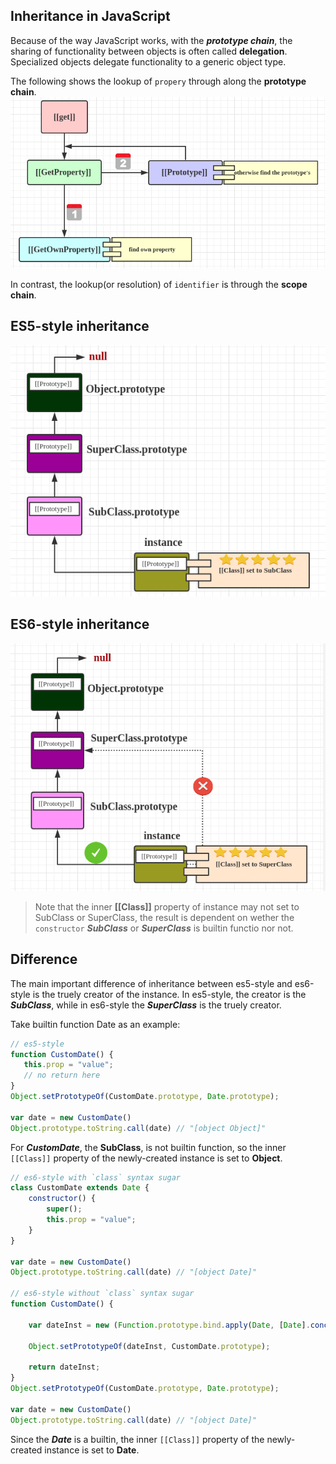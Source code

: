 ## Inheritance in JavaScript

Because of the way JavaScript works, with the ***prototype chain***, the sharing of functionality between objects is often called **delegation**. Specialized objects delegate functionality to a generic object type.

The following shows the lookup of `propery` through along the **prototype chain**.
![property_lookup](../assets/property_lookup.png)

In contrast, the lookup(or resolution) of `identifier` is through the **scope chain**.

## ES5-style inheritance

![es5_style_inheritance](../assets/es5_style_inheritance.png)


## ES6-style inheritance

![es6_style_inheritance](../assets/es6_style_inheritance.png)

> Note that the inner **[[Class]]** property of instance may not set to SubClass or SuperClass, the result is dependent on wether the `constructor` ***SubClass*** or ***SuperClass*** is builtin functio nor not.

## Difference 

The main important difference of inheritance between es5-style and es6-style is the truely creator of the instance. In es5-style, the creator is the ***SubClass***, while in es6-style the ***SuperClass*** is the truely creator. 

Take builtin function Date as an example:
```javascript
// es5-style 
function CustomDate() {
   this.prop = "value";
   // no return here
}
Object.setPrototypeOf(CustomDate.prototype, Date.prototype);

var date = new CustomDate()
Object.prototype.toString.call(date) // "[object Object]"
```
For ***CustomDate***, the **SubClass**, is not builtin function, so the inner `[[Class]]` property of the newly-created instance is set to **Object**. 

```javascript
// es6-style with `class` syntax sugar
class CustomDate extends Date {
    constructor() {
        super();
        this.prop = "value";
    }
}

var date = new CustomDate()
Object.prototype.toString.call(date) // "[object Date]"

// es6-style without `class` syntax sugar
function CustomDate() {
    
    var dateInst = new (Function.prototype.bind.apply(Date, [Date].concat(Array.prototype.slice.call(arguments))))();

    Object.setPrototypeOf(dateInst, CustomDate.prototype);

    return dateInst;
}
Object.setPrototypeOf(CustomDate.prototype, Date.prototype);

var date = new CustomDate()
Object.prototype.toString.call(date) // "[object Date]"
```
Since the ***Date*** is a builtin, the inner `[[Class]]` property of the newly-created instance is set to **Date**. 
